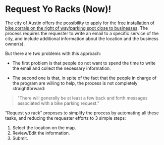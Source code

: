 # Request Yo Racks (Now)!

The city of Austin offers the possibility to apply for the [free installation of bike corrals on the right of way/parking spot close to businesses](https://www.austintexas.gov/page/bicycle-parking). The process requires the requester to write an email to a specific service of the city, and include additional information about the location and the business owner(s).

But there are two problems with this approach:

* The first problem is that people do not want to spend the time to write the email and collect the necessary information.

* The second one is that, in spite of the fact that the people in charge of the program are willing to help, the process is not completely straightforward:
> "There will generally be at least a few back and forth messages associated with a bike parking request."

“Request yo rack” proposes to simplify the process by automating all these tasks, and reducing the requester efforts to 3 simple steps:

1. Select the location on the map.
2. Review/Edit the information.
3. Submit.
